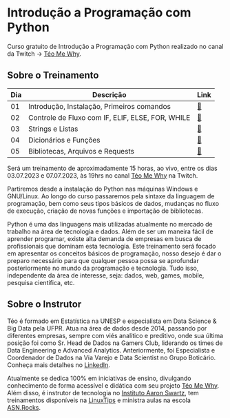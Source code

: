 # Introdução a Programação com Python

Curso gratuito de Introdução a Programação com Python realizado no canal da Twitch -> [Téo Me Why](https://github.com/teomewhy).





## Sobre o Treinamento

| Dia | Descrição |Link |
| --- | --- |--- |
| 01 | Introdução, Instalação, Primeiros comandos |[🔗](https://www.twitch.tv/videos/1862731317)|
| 02 | Controle de Fluxo com IF, ELIF, ELSE, FOR, WHILE |[🔗](https://www.twitch.tv/videos/1863908333)|
| 03 | Strings e Listas |[🔗](https://www.twitch.tv/videos/1864726729)|
| 04 | Dicionários e Funções |[🔗](https://www.twitch.tv/videos/1865299357)|
| 05 | Bibliotecas, Arquivos e Requests |[🔗](https://www.twitch.tv/videos/1866481554)|

Será um treinamento de aproximadamente 15 horas, ao vivo, entre os dias 03.07.2023 e 07.07.2023, às 19hrs no canal [Téo Me Why](https://github.com/teomewhy) na Twitch.


Partiremos desde a instalação do Python nas máquinas Windows e GNU/Linux. Ao longo do curso passaremos pela sintaxe da linguagem de programação, bem como seus tipos básicos de dados, mudanças no fluxo de execução, criação de novas funções e importação de bibliotecas. 

Python é uma das linguagens mais utilizadas atualmente no mercado de trabalho na área de tecnologia e dados. Além de ser um maneira fácil de aprender programar, existe alta demanda de empresas em busca de profissionais que dominam esta tecnologia. Este treinamento será focado em apresentar os conceitos básicos de programação, nosso desejo é dar o preparo necessário para que qualquer pessoa possa se aprofundar posteriormente no mundo da programação e tecnologia. Tudo isso, independente da área de interesse, seja: dados, web, games, mobile, pesquisa científica, etc.




## Sobre o Instrutor

Téo é formado em Estatística na UNESP e especialista em Data Science & Big Data pela UFPR. Atua na área de dados desde 2014, passando por diferentes empresas, sempre com viés analítico e preditivo, onde sua última posição foi como Sr. Head de Dados na Gamers Club, liderando os times de Data Engineering e Advanced Analytics. Anteriormente, foi Especialista e Coordenador de Dados na Via Varejo e Data Scientist no Grupo Boticário. Conheça mais detalhes no [LinkedIn](https://www.linkedin.com/in/teocalvo/).

Atualmente se dedica 100% em iniciativas de ensino, divulgando conhecimento de forma acessível e didática com seu projeto [Téo Me Why](twitch.tv/teomewhy). Além disso, é instrutor de tecnologia no [Instituto Aaron Swartz](https://institutoasw.org/), tem treinamentos disponíveis na [LinuxTips](https://www.linuxtips.io/descomplicando-sql) e ministra aulas na escola [ASN.Rocks](https://asn.rocks/).

